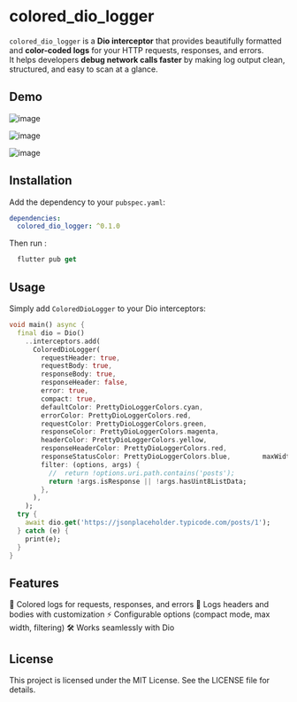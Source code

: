 # colored_dio_logger

`colored_dio_logger` is a **Dio interceptor** that provides beautifully formatted and **color-coded logs** for your HTTP requests, responses, and errors.  
It helps developers **debug network calls faster** by making log output clean, structured, and easy to scan at a glance.


## Demo 
![image](https://github.com/user-attachments/assets/1fc4590b-9085-4076-9e45-ec4432494224)

![image](https://github.com/user-attachments/assets/ea2020f7-6aa3-484f-adb9-bbf8c966012d)


![image](https://github.com/user-attachments/assets/ff49e7e3-ce28-4d68-bb09-ff37d730b94d)



## Installation
Add the dependency to your `pubspec.yaml`:

```yaml
dependencies:
  colored_dio_logger: ^0.1.0
```

Then run : 
```dart
  flutter pub get
```

## Usage
Simply add ```ColoredDioLogger``` to your Dio interceptors:

```dart
void main() async {
  final dio = Dio()
    ..interceptors.add(
      ColoredDioLogger(
        requestHeader: true,
        requestBody: true,
        responseBody: true,
        responseHeader: false,
        error: true,
        compact: true,
        defaultColor: PrettyDioLoggerColors.cyan,
        errorColor: PrettyDioLoggerColors.red,
        requestColor: PrettyDioLoggerColors.green,
        responseColor: PrettyDioLoggerColors.magenta,
        headerColor: PrettyDioLoggerColors.yellow,
        responseHeaderColor: PrettyDioLoggerColors.red,
        responseStatusColor: PrettyDioLoggerColors.blue,        maxWidth: 90,
        filter: (options, args) {
          //  return !options.uri.path.contains('posts');
          return !args.isResponse || !args.hasUint8ListData;
        },
      ),
    );
  try {
    await dio.get('https://jsonplaceholder.typicode.com/posts/1');
  } catch (e) {
    print(e);
  }
}
```

## Features

🌈 Colored logs for requests, responses, and errors
📡 Logs headers and bodies with customization
⚡ Configurable options (compact mode, max width, filtering)
🛠 Works seamlessly with Dio


## License
This project is licensed under the MIT License. See the LICENSE file for details.
 
 
